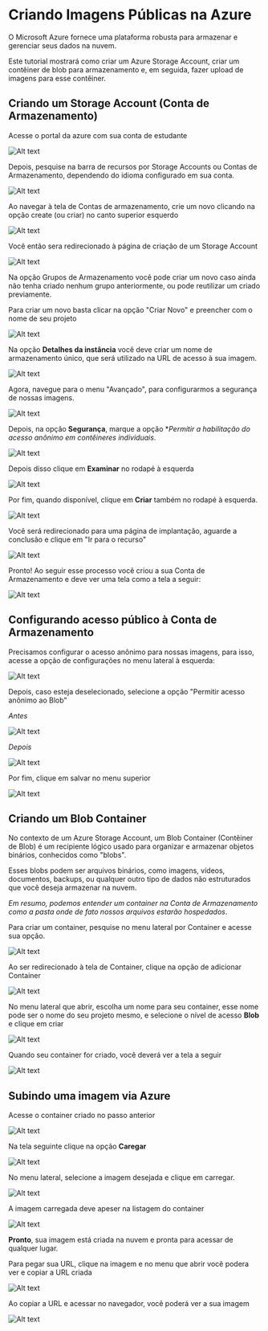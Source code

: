 # Criando Imagens Públicas na Azure

O Microsoft Azure fornece uma plataforma robusta para armazenar e gerenciar seus dados na nuvem. 

Este tutorial mostrará como criar um Azure Storage Account, criar um contêiner de blob para armazenamento e, em seguida, fazer upload de imagens para esse contêiner. 

## Criando um Storage Account (Conta de Armazenamento)

Acesse o portal da azure com sua conta de estudante

![Alt text](image.png)

Depois, pesquise na barra de recursos por Storage Accounts ou Contas de Armazenamento, dependendo do idioma configurado em sua conta.

![Alt text](assets/image-4.png)

Ao navegar à tela de Contas de armazenamento, crie um novo clicando na opção create (ou criar) no canto superior esquerdo

![Alt text](assets/image-3.png)

Você então sera redirecionado à página de criação de um Storage Account

![Alt text](assets/image-5.png)

Na opção Grupos de Armazenamento você pode criar um novo caso ainda não tenha criado nenhum grupo anteriormente, ou pode reutilizar um criado previamente.

Para criar um novo basta clicar na opção "Criar Novo" e preencher com o nome de seu projeto

![Alt text](assets/image-6.png)

Na opção **Detalhes da instância** você deve criar um nome de armazenamento único, que será utilizado na URL de acesso à sua imagem.

![Alt text](assets/image-7.png)

Agora, navegue para o menu "Avançado", para configurarmos a segurança de nossas imagens.

![Alt text](assets/image-17.png)

Depois, na opção **Segurança**, marque a opção **Permitir a habilitação do acesso anônimo em contêineres individuais*.

![Alt text](assets/image-18.png)

Depois disso clique em **Examinar** no rodapé à esquerda

![Alt text](assets/image-8.png)

Por fim, quando disponível, clique em **Criar** também no rodapé à esquerda.

![Alt text](assets/image-19.png)

Você será redirecionado para uma página de implantação, aguarde a conclusão e clique em "Ir para o recurso"

![Alt text](assets/image-20.png)

Pronto! Ao seguir esse processo você criou a sua Conta de Armazenamento e deve ver uma tela como a tela a seguir:

![Alt text](assets/image-21.png)

## Configurando acesso público à Conta de Armazenamento

Precisamos configurar o acesso anônimo para nossas imagens, para isso, acesse a opção de configurações no menu lateral à esquerda:

![Alt text](assets/image-22.png)

Depois, caso esteja deselecionado, selecione a opção "Permitir acesso anônimo ao Blob"

*Antes*

![Alt text](assets/image-23.png)

*Depois*

![Alt text](assets/image-24.png)

Por fim, clique em salvar no menu superior

![Alt text](assets/image-25.png)

## Criando um Blob Container

No contexto de um Azure Storage Account, um Blob Container (Contêiner de Blob) é um recipiente lógico usado para organizar e armazenar objetos binários, conhecidos como "blobs". 

Esses blobs podem ser arquivos binários, como imagens, vídeos, documentos, backups, ou qualquer outro tipo de dados não estruturados que você deseja armazenar na nuvem.

*Em resumo, podemos entender um container na Conta de Armazenamento como a pasta onde de fato nossos arquivos estarão hospedados*.

Para criar um container, pesquise no menu lateral por Container e acesse sua opção.

![Alt text](assets/image-26.png)

Ao ser redirecionado à tela de Container, clique na opção de adicionar Container

![Alt text](assets/image-27.png)

No menu lateral que abrir, escolha um nome para seu container, esse nome pode ser o nome do seu projeto mesmo, e selecione o nível de acesso **Blob** e clique em criar

![Alt text](assets/image-28.png)

Quando seu container for criado, você deverá ver a tela a seguir

![Alt text](assets/image-29.png)

## Subindo uma imagem via Azure

Acesse o container criado no passo anterior

![Alt text](assets/image-30.png)

Na tela seguinte clique na opção **Caregar**

![Alt text](assets/image-31.png)

No menu lateral, selecione a imagem desejada e clique em carregar.

![Alt text](assets/image-32.png)

A imagem carregada deve apeser na listagem do container

![Alt text](assets/image-33.png)

**Pronto**, sua imagem está criada na nuvem e pronta para acessar de qualquer lugar.

Para pegar sua URL, clique na imagem e no menu que abrir você podera ver e copiar a URL criada

![Alt text](assets/image-34.png)

Ao copiar a URL e acessar no navegador, você poderá ver a sua imagem

![Alt text](assets/image-35.png)